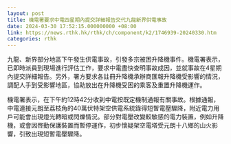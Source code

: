 ```yaml
---
layout: post
title: 機電署要求中電四星期內提交詳細報告交代九龍新界供電事故
date: 2024-03-30 17:52:15.000000000 +08:00
link: https://news.rthk.hk/rthk/ch/component/k2/1746939-20240330.htm
categories: rthk
---
```


九龍、新界部分地區下午發生供電事故，引發多宗被困升降機事件。機電署表示，已即時派員到現場進行評估工作，要求中電盡快查明事故成因，並就事故在4星期內提交詳細報告。另外，署方要求各註冊升降機承辦商匯報升降機受影響的情況，調配人手到受影響地區，協助放出在升降機受困的乘客及重置升降機運作。

機電署表示，在下午約12時42分收到中電按既定機制通報有關事故。根據通報，中電連接元朗至荔枝角的40萬伏特架空供電系統錄得短暫電壓驟降，附近電力用戶可能會出現燈光轉暗或閃爍情況。部分對電壓改變較敏感的電力裝置，例如升降機，或會因啓動保護裝置而暫停運作，初步懷疑架空電塔受元朗十八鄉的山火影響，引致出現短暫電壓驟降。
